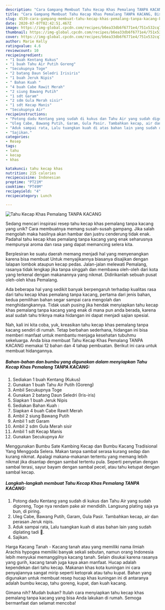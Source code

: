 ```yaml
---
description: "Cara Gampang Membuat Tahu Kecap Khas Pemalang TANPA KACANG, Bisa Manjain Lidah"
title: "Cara Gampang Membuat Tahu Kecap Khas Pemalang TANPA KACANG, Bisa Manjain Lidah"
slug: 4539-cara-gampang-membuat-tahu-kecap-khas-pemalang-tanpa-kacang-bisa-manjain-lidah
date: 2020-07-07T02:42:51.467Z
image: https://img-global.cpcdn.com/recipes/b6ea33db6f6771e4/751x532cq70/tahu-kecap-khas-pemalang-tanpa-kacang-foto-resep-utama.jpg
thumbnail: https://img-global.cpcdn.com/recipes/b6ea33db6f6771e4/751x532cq70/tahu-kecap-khas-pemalang-tanpa-kacang-foto-resep-utama.jpg
cover: https://img-global.cpcdn.com/recipes/b6ea33db6f6771e4/751x532cq70/tahu-kecap-khas-pemalang-tanpa-kacang-foto-resep-utama.jpg
author: Marie Kelly
ratingvalue: 4.6
reviewcount: 10
recipeingredient:
- "1 buah Kentang Kukus"
- "1 buah Tahu Air Putih Goreng"
- "Secukupnya Toge"
- "2 batang Daun Seledri Irisiris"
- "1 buah Jeruk Nipis"
- " Bahan Kuah "
- "4 buah Cabe Rawit Merah"
- "2 siung Bawang Putih"
- "1 sdt Garam"
- "2 sdm Gula Merah sisir"
- "1 sdt Kecap Manis"
- "Secukupnya Air"
recipeinstructions:
- "Potong dadu Kentang yang sudah di kukus dan Tahu Air yang sudah digoreng, Toge nya rendam pake air mendidih. Langsung plating saja ya bun, di piring."
- "Uleg Cabe, Bawang Putih, Garam, Gula Pasir. Tambahkan kecap, air dan perasan Jeruk nipis."
- "Aduk sampai rata, Lalu tuangkan kuah di atas bahan lain yang sudah diplating tadi 🤭."
- "Sajikan."
categories:
- Resep
tags:
- tahu
- kecap
- khas

katakunci: tahu kecap khas 
nutrition: 215 calories
recipecuisine: Indonesian
preptime: "PT21M"
cooktime: "PT49M"
recipeyield: "4"
recipecategory: Lunch

---
```



![Tahu Kecap Khas Pemalang TANPA KACANG](https://img-global.cpcdn.com/recipes/b6ea33db6f6771e4/751x532cq70/tahu-kecap-khas-pemalang-tanpa-kacang-foto-resep-utama.jpg)

Sedang mencari inspirasi resep tahu kecap khas pemalang tanpa kacang yang unik? Cara membuatnya memang susah-susah gampang. Jika salah mengolah maka hasilnya akan hambar dan justru cenderung tidak enak. Padahal tahu kecap khas pemalang tanpa kacang yang enak seharusnya mempunyai aroma dan rasa yang dapat memancing selera kita.

Berplesiran ke suatu daerah memang menjadi hal yang menyenangkan karena bisa membuat Untuk menyajikannya biasanya disajikan dengan lalapan lombok ataupun kecap pedas. Jalan-jalan melewati Pemalang, rasanya tidak lengkap jika tanpa singgah dan membawa oleh-oleh dari kota yang terkenal dengan makanannya yang nikmat. Didirikanlah sebuah pusat oleh-oleh khas Pemalang.

Ada beberapa hal yang sedikit banyak berpengaruh terhadap kualitas rasa dari tahu kecap khas pemalang tanpa kacang, pertama dari jenis bahan, kedua pemilihan bahan segar sampai cara mengolah dan menghidangkannya. Tidak usah pusing jika hendak menyiapkan tahu kecap khas pemalang tanpa kacang yang enak di mana pun anda berada, karena asal sudah tahu triknya maka hidangan ini dapat menjadi sajian spesial.


Nah, kali ini kita coba, yuk, kreasikan tahu kecap khas pemalang tanpa kacang sendiri di rumah. Tetap berbahan sederhana, hidangan ini bisa memberi manfaat untuk membantu menjaga kesehatan tubuhmu sekeluarga. Anda bisa membuat Tahu Kecap Khas Pemalang TANPA KACANG memakai 12 bahan dan 4 tahap pembuatan. Berikut ini cara untuk membuat hidangannya.

<!--inarticleads1-->

##### Bahan-bahan dan bumbu yang digunakan dalam menyiapkan Tahu Kecap Khas Pemalang TANPA KACANG:

1. Sediakan 1 buah Kentang (Kukus)
1. Gunakan 1 buah Tahu Air Putih (Goreng)
1. Ambil Secukupnya Toge
1. Gunakan 2 batang Daun Seledri (Iris-iris)
1. Siapkan 1 buah Jeruk Nipis
1. Sediakan  Bahan Kuah :
1. Siapkan 4 buah Cabe Rawit Merah
1. Ambil 2 siung Bawang Putih
1. Ambil 1 sdt Garam
1. Ambil 2 sdm Gula Merah sisir
1. Ambil 1 sdt Kecap Manis
1. Gunakan Secukupnya Air


Menggunakan Bumbu Sate Kambing Kecap dan Bumbu Kacang Tradisional Yang Menggoda Selera. Makan tanpa sambal serasa kurang sedap dan kurang nikmat. Apalagi makana-makanan tertentu yang memang lebih nikmat jika disantap dengan sambal tertentu pula. Seperti penyetan dengan sambal terasi, sayur bayam dengan sambal pecel, atau tahu ketupat dengan sambal kecap. 

<!--inarticleads2-->

##### Langkah-langkah membuat Tahu Kecap Khas Pemalang TANPA KACANG:

1. Potong dadu Kentang yang sudah di kukus dan Tahu Air yang sudah digoreng, Toge nya rendam pake air mendidih. Langsung plating saja ya bun, di piring.
1. Uleg Cabe, Bawang Putih, Garam, Gula Pasir. Tambahkan kecap, air dan perasan Jeruk nipis.
1. Aduk sampai rata, Lalu tuangkan kuah di atas bahan lain yang sudah diplating tadi 🤭.
1. Sajikan.


Harga Kacang Tanah - Kacang tanah atau yang memiliki nama ilmiah Arachis hypogea memiliki banyak sekali sebutan, namun orang Indonesia lebih menyukai memanggilnya kacang tanah. Selain disukai karena rasanya yang gurih, kacang tanah juga kaya akan manfaat. Hucap adalah kependekan dari tahu kecap. Makanan khas kota kuningan ini cara penyajiannya sangat mirip seperti ketoprak atau tahu kupat. Bahan yang digunakan untuk membuat resep hucap khas kuningan ini di antaranya adalah bumbu kecap, tahu goreng, kupat, dan kuah kacang. 

Gimana nih? Mudah bukan? Itulah cara menyiapkan tahu kecap khas pemalang tanpa kacang yang bisa Anda lakukan di rumah. Semoga bermanfaat dan selamat mencoba!
